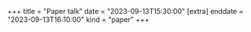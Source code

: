 +++
title = "Paper talk"
date = "2023-09-13T15:30:00"
[extra]
enddate = "2023-09-13T16:10:00"
kind = "paper"
+++
